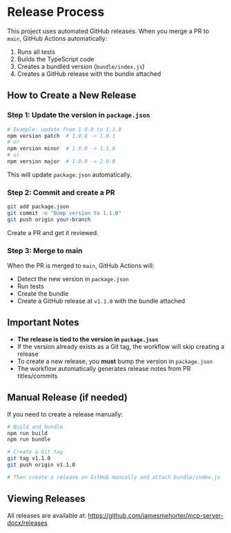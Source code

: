 # Release Process

This project uses automated GitHub releases. When you merge a PR to `main`, GitHub Actions automatically:

1. Runs all tests
2. Builds the TypeScript code
3. Creates a bundled version (`bundle/index.js`)
4. Creates a GitHub release with the bundle attached

## How to Create a New Release

### Step 1: Update the version in `package.json`

```bash
# Example: update from 1.0.0 to 1.1.0
npm version patch  # 1.0.0 -> 1.0.1
# or
npm version minor  # 1.0.0 -> 1.1.0
# or
npm version major  # 1.0.0 -> 2.0.0
```

This will update `package.json` automatically.

### Step 2: Commit and create a PR

```bash
git add package.json
git commit -m "Bump version to 1.1.0"
git push origin your-branch
```

Create a PR and get it reviewed.

### Step 3: Merge to main

When the PR is merged to `main`, GitHub Actions will:
- Detect the new version in `package.json`
- Run tests
- Create the bundle
- Create a GitHub release at `v1.1.0` with the bundle attached

## Important Notes

- **The release is tied to the version in `package.json`**
- If the version already exists as a Git tag, the workflow will skip creating a release
- To create a new release, you **must** bump the version in `package.json`
- The workflow automatically generates release notes from PR titles/commits

## Manual Release (if needed)

If you need to create a release manually:

```bash
# Build and bundle
npm run build
npm run bundle

# Create a Git tag
git tag v1.1.0
git push origin v1.1.0

# Then create a release on GitHub manually and attach bundle/index.js
```

## Viewing Releases

All releases are available at:
https://github.com/jamesmehorter/mcp-server-docx/releases

